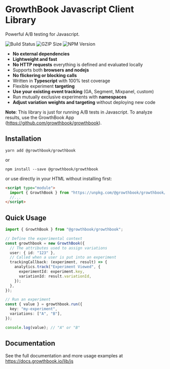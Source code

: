 # GrowthBook Javascript Client Library

Powerful A/B testing for Javascript.

![Build Status](https://github.com/growthbook/growthbook/workflows/CI/badge.svg) ![GZIP Size](https://img.shields.io/badge/gzip%20size-1.66KB-informational) ![NPM Version](https://img.shields.io/npm/v/@growthbook/growthbook)

- **No external dependencies**
- **Lightweight and fast**
- **No HTTP requests** everything is defined and evaluated locally
- Supports both **browsers and nodejs**
- **No flickering or blocking calls**
- Written in **Typescript** with 100% test coverage
- Flexible experiment **targeting**
- **Use your existing event tracking** (GA, Segment, Mixpanel, custom)
- Run mutually exclusive experiments with **namespaces**
- **Adjust variation weights and targeting** without deploying new code

**Note**: This library is just for running A/B tests in Javascript. To analyze results, use the GrowthBook App (https://github.com/growthbook/growthbook).

## Installation

`yarn add @growthbook/growthbook`

or

`npm install --save @growthbook/growthbook`

or use directly in your HTML without installing first:

```html
<script type="module">
  import { GrowthBook } from "https://unpkg.com/@growthbook/growthbook/dist/bundles/esm.min.js";
  //...
</script>
```

## Quick Usage

```ts
import { GrowthBook } from "@growthbook/growthbook";

// Define the experimental context
const growthbook = new GrowthBook({
  // The attributes used to assign variations
  user: { id: "123" },
  // Called when a user is put into an experiment
  trackingCallback: (experiment, result) => {
    analytics.track("Experiment Viewed", {
      experimentId: experiment.key,
      variationId: result.variationId,
    });
  },
});

// Run an experiment
const { value } = growthbook.run({
  key: "my-experiment",
  variations: ["A", "B"],
});

console.log(value); // "A" or "B"
```

## Documentation

See the full documentation and more usage examples at https://docs.growthbook.io/lib/js
